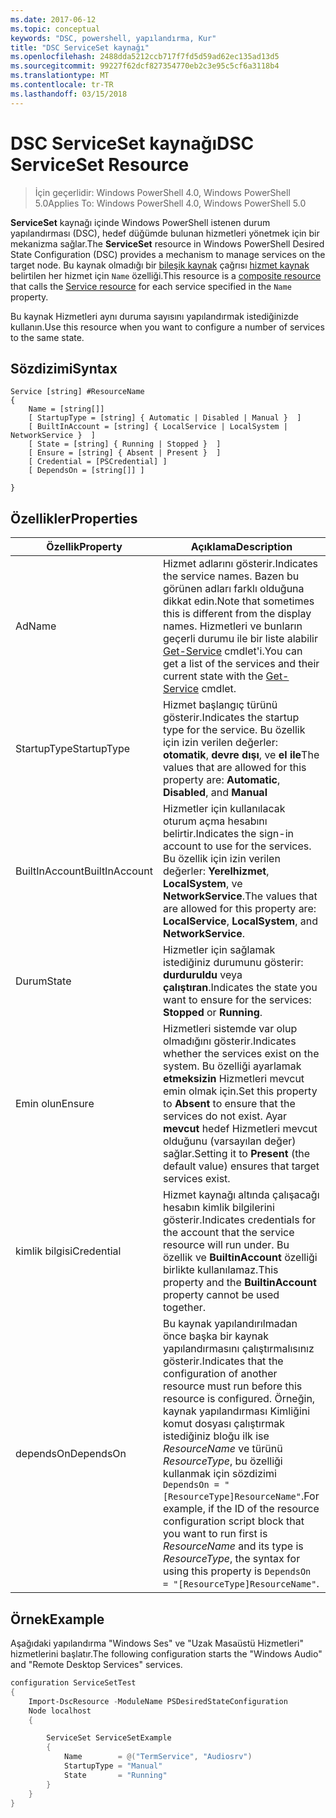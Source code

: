 ```yaml
---
ms.date: 2017-06-12
ms.topic: conceptual
keywords: "DSC, powershell, yapılandırma, Kur"
title: "DSC ServiceSet kaynağı"
ms.openlocfilehash: 2488dda5212ccb717f7fd5d59ad62ec135ad13d5
ms.sourcegitcommit: 99227f62dcf827354770eb2c3e95c5cf6a3118b4
ms.translationtype: MT
ms.contentlocale: tr-TR
ms.lasthandoff: 03/15/2018
---
```

# <a name="dsc-serviceset-resource"></a><span data-ttu-id="d6896-103">DSC ServiceSet kaynağı</span><span class="sxs-lookup"><span data-stu-id="d6896-103">DSC ServiceSet Resource</span></span>

> <span data-ttu-id="d6896-104">İçin geçerlidir: Windows PowerShell 4.0, Windows PowerShell 5.0</span><span class="sxs-lookup"><span data-stu-id="d6896-104">Applies To: Windows PowerShell 4.0, Windows PowerShell 5.0</span></span>


<span data-ttu-id="d6896-105">**ServiceSet** kaynağı içinde Windows PowerShell istenen durum yapılandırması (DSC), hedef düğümde bulunan hizmetleri yönetmek için bir mekanizma sağlar.</span><span class="sxs-lookup"><span data-stu-id="d6896-105">The **ServiceSet** resource in Windows PowerShell Desired State Configuration (DSC) provides a mechanism to manage services on the target node.</span></span> <span data-ttu-id="d6896-106">Bu kaynak olmadığı bir [bileşik kaynak](authoringResourceComposite.md) çağrısı [hizmet kaynak](serviceResource.md) belirtilen her hizmet için `Name` özelliği.</span><span class="sxs-lookup"><span data-stu-id="d6896-106">This resource is a [composite resource](authoringResourceComposite.md) that calls the [Service resource](serviceResource.md) for each service specified in the `Name` property.</span></span>

<span data-ttu-id="d6896-107">Bu kaynak Hizmetleri aynı duruma sayısını yapılandırmak istediğinizde kullanın.</span><span class="sxs-lookup"><span data-stu-id="d6896-107">Use this resource when you want to configure a number of services to the same state.</span></span>

## <a name="syntax"></a><span data-ttu-id="d6896-108">Sözdizimi</span><span class="sxs-lookup"><span data-stu-id="d6896-108">Syntax</span></span>

```
Service [string] #ResourceName
{
    Name = [string[]]
    [ StartupType = [string] { Automatic | Disabled | Manual }  ]
    [ BuiltInAccount = [string] { LocalService | LocalSystem | NetworkService }  ]
    [ State = [string] { Running | Stopped }  ]
    [ Ensure = [string] { Absent | Present }  ]
    [ Credential = [PSCredential] ]
    [ DependsOn = [string[]] ]
    
}
```

## <a name="properties"></a><span data-ttu-id="d6896-109">Özellikler</span><span class="sxs-lookup"><span data-stu-id="d6896-109">Properties</span></span>

|  <span data-ttu-id="d6896-110">Özellik</span><span class="sxs-lookup"><span data-stu-id="d6896-110">Property</span></span>  |  <span data-ttu-id="d6896-111">Açıklama</span><span class="sxs-lookup"><span data-stu-id="d6896-111">Description</span></span>   | 
|---|---| 
| <span data-ttu-id="d6896-112">Ad</span><span class="sxs-lookup"><span data-stu-id="d6896-112">Name</span></span>| <span data-ttu-id="d6896-113">Hizmet adlarını gösterir.</span><span class="sxs-lookup"><span data-stu-id="d6896-113">Indicates the service names.</span></span> <span data-ttu-id="d6896-114">Bazen bu görünen adları farklı olduğuna dikkat edin.</span><span class="sxs-lookup"><span data-stu-id="d6896-114">Note that sometimes this is different from the display names.</span></span> <span data-ttu-id="d6896-115">Hizmetleri ve bunların geçerli durumu ile bir liste alabilir [Get-Service](https://technet.microsoft.com/library/hh849804.aspx) cmdlet'i.</span><span class="sxs-lookup"><span data-stu-id="d6896-115">You can get a list of the services and their current state with the [Get-Service](https://technet.microsoft.com/library/hh849804.aspx) cmdlet.</span></span>|
| <span data-ttu-id="d6896-116">StartupType</span><span class="sxs-lookup"><span data-stu-id="d6896-116">StartupType</span></span>| <span data-ttu-id="d6896-117">Hizmet başlangıç türünü gösterir.</span><span class="sxs-lookup"><span data-stu-id="d6896-117">Indicates the startup type for the service.</span></span> <span data-ttu-id="d6896-118">Bu özellik için izin verilen değerler: **otomatik**, **devre dışı**, ve **el ile**</span><span class="sxs-lookup"><span data-stu-id="d6896-118">The values that are allowed for this property are: **Automatic**, **Disabled**, and **Manual**</span></span>|  
| <span data-ttu-id="d6896-119">BuiltInAccount</span><span class="sxs-lookup"><span data-stu-id="d6896-119">BuiltInAccount</span></span>| <span data-ttu-id="d6896-120">Hizmetler için kullanılacak oturum açma hesabını belirtir.</span><span class="sxs-lookup"><span data-stu-id="d6896-120">Indicates the sign-in account to use for the services.</span></span> <span data-ttu-id="d6896-121">Bu özellik için izin verilen değerler: **Yerelhizmet**, **LocalSystem**, ve **NetworkService**.</span><span class="sxs-lookup"><span data-stu-id="d6896-121">The values that are allowed for this property are: **LocalService**, **LocalSystem**, and **NetworkService**.</span></span>| 
| <span data-ttu-id="d6896-122">Durum</span><span class="sxs-lookup"><span data-stu-id="d6896-122">State</span></span>| <span data-ttu-id="d6896-123">Hizmetler için sağlamak istediğiniz durumunu gösterir: **durduruldu** veya **çalıştıran**.</span><span class="sxs-lookup"><span data-stu-id="d6896-123">Indicates the state you want to ensure for the services: **Stopped** or **Running**.</span></span>| 
| <span data-ttu-id="d6896-124">Emin olun</span><span class="sxs-lookup"><span data-stu-id="d6896-124">Ensure</span></span>| <span data-ttu-id="d6896-125">Hizmetleri sistemde var olup olmadığını gösterir.</span><span class="sxs-lookup"><span data-stu-id="d6896-125">Indicates whether the services exist on the system.</span></span> <span data-ttu-id="d6896-126">Bu özelliği ayarlamak **etmeksizin** Hizmetleri mevcut emin olmak için.</span><span class="sxs-lookup"><span data-stu-id="d6896-126">Set this property to **Absent** to ensure that the services do not exist.</span></span> <span data-ttu-id="d6896-127">Ayar **mevcut** hedef Hizmetleri mevcut olduğunu (varsayılan değer) sağlar.</span><span class="sxs-lookup"><span data-stu-id="d6896-127">Setting it to **Present** (the default value) ensures that target services exist.</span></span>|
| <span data-ttu-id="d6896-128">kimlik bilgisi</span><span class="sxs-lookup"><span data-stu-id="d6896-128">Credential</span></span>| <span data-ttu-id="d6896-129">Hizmet kaynağı altında çalışacağı hesabın kimlik bilgilerini gösterir.</span><span class="sxs-lookup"><span data-stu-id="d6896-129">Indicates credentials for the account that the service resource will run under.</span></span> <span data-ttu-id="d6896-130">Bu özellik ve **BuiltinAccount** özelliği birlikte kullanılamaz.</span><span class="sxs-lookup"><span data-stu-id="d6896-130">This property and the **BuiltinAccount** property cannot be used together.</span></span>| 
| <span data-ttu-id="d6896-131">dependsOn</span><span class="sxs-lookup"><span data-stu-id="d6896-131">DependsOn</span></span>| <span data-ttu-id="d6896-132">Bu kaynak yapılandırılmadan önce başka bir kaynak yapılandırmasını çalıştırmalısınız gösterir.</span><span class="sxs-lookup"><span data-stu-id="d6896-132">Indicates that the configuration of another resource must run before this resource is configured.</span></span> <span data-ttu-id="d6896-133">Örneğin, kaynak yapılandırması Kimliğini komut dosyası çalıştırmak istediğiniz bloğu ilk ise *ResourceName* ve türünü *ResourceType*, bu özelliği kullanmak için sözdizimi `DependsOn = "[ResourceType]ResourceName"`.</span><span class="sxs-lookup"><span data-stu-id="d6896-133">For example, if the ID of the resource configuration script block that you want to run first is *ResourceName* and its type is *ResourceType*, the syntax for using this property is `DependsOn = "[ResourceType]ResourceName"`.</span></span>| 



## <a name="example"></a><span data-ttu-id="d6896-134">Örnek</span><span class="sxs-lookup"><span data-stu-id="d6896-134">Example</span></span>

<span data-ttu-id="d6896-135">Aşağıdaki yapılandırma "Windows Ses" ve "Uzak Masaüstü Hizmetleri" hizmetlerini başlatır.</span><span class="sxs-lookup"><span data-stu-id="d6896-135">The following configuration starts the "Windows Audio" and "Remote Desktop Services" services.</span></span>

```powershell
configuration ServiceSetTest
{
    Import-DscResource -ModuleName PSDesiredStateConfiguration
    Node localhost
    {

        ServiceSet ServiceSetExample
        {
            Name        = @("TermService", "Audiosrv")
            StartupType = "Manual"
            State       = "Running"
        } 
    }
}
```

